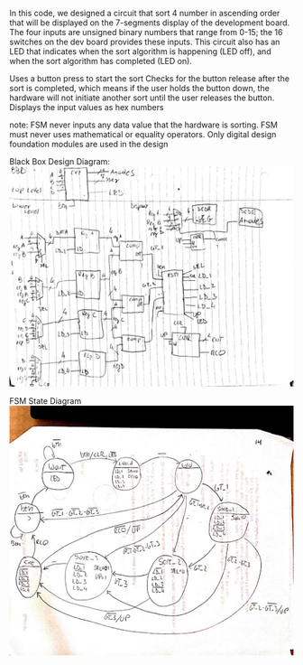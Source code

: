 In this code, we designed a circuit that sort 4 number in ascending order that will be displayed on the 7-segments display of the development board.
The four inputs are unsigned binary numbers that range from 0-15; the 16 switches on the dev board provides these inputs. 
This circuit also has an LED that indicates when the sort algorithm is happening (LED off), and when the sort algorithm has completed (LED on).

Uses a button press to start the sort
Checks for the button release after the sort is completed, which means if the user holds the button down, the hardware will not initiate another sort until the user releases the button.
Displays the input values as hex numbers

note:
FSM never inputs any data value that the hardware is sorting.
FSM must never uses mathematical or equality operators.
Only digital design foundation modules are used in the design

Black Box Design Diagram:
![alt text](https://github.com/FilippoCheein/FPGA_Design/blob/main/Sort/Bubble_Sort_Black_Box_Diagram.jpg?raw=true)

FSM State Diagram
![alt text](https://github.com/FilippoCheein/FPGA_Design/blob/main/Sort/Bubble_Sort_FSM_State_Diagram_.jpg?raw=true)

